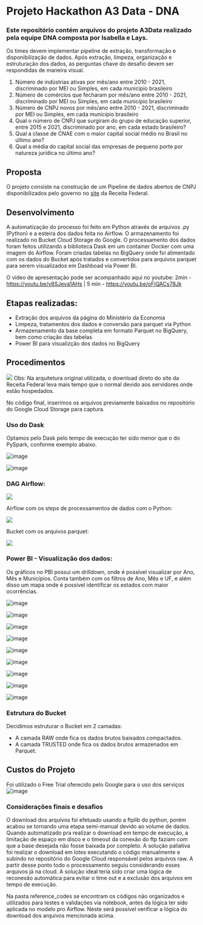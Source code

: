 # Projeto Hackathon A3 Data - DNA

### Este repositório contém arquivos do projeto A3Data realizado pela equipe DNA composta por Isabella e Lays.

Os times devem implementar pipeline de extração, transformação e disponibilização de dados. Após extração, limpeza, organização e estruturação dos dados, as perguntas chave do desafio devem ser respondidas de maneira visual.

1. Número de indústrias ativas por mês/ano entre 2010 - 2021, discriminado por MEI 
ou Simples, em cada município brasileiro
2. Número de comércios que fecharam por mês/ano entre 2010 - 2021, discriminado 
por MEI ou Simples, em cada município brasileiro
3. Número de CNPJ novos por mês/ano entre 2010 - 2021, discriminado por MEI ou 
Simples, em cada município brasileiro
4. Qual o número de CNPJ que surgiram do grupo de educação superior, entre 2015 
e 2021, discriminado por ano, em cada estado brasileiro?
5. Qual a classe de CNAE com o maior capital social médio no Brasil no último ano?
6. Qual a média do capital social das empresas de pequeno porte por natureza 
jurídica no último ano?

## Proposta
O projeto consiste na construção de um Pipeline de dados abertos de CNPJ disponibilizados pelo governo no [site](https://www.gov.br/receitafederal/pt-br/assuntos/orientacao-tributaria/cadastros/consultas/dados-publicos-cnpj) da Receita Federal.


## Desenvolvimento
A automatização do processo foi feito em Python através de arquivos .py (Python) e a esteira dos dados feita no Airflow. O armazenamento foi realizado no Bucket Cloud Storage do Google. O processamento dos dados foram feitos utilizando a biblioteca Dask em um container Docker com uma imagem do Airflow. Foram criadas tabelas no BigQuery onde foi alimentado com os dados do Bucket após tratados e convertidos para arquivos parquet para serem visualizados em Dashboad via Power BI.

O vídeo de apresentação pode ser acompanhado aqui no youtube: 2min - https://youtu.be/v8SJeva1AHs | 5 min - https://youtu.be/oFjQACs78Jk

## Etapas realizadas:
- Extração dos arquivos da página do Ministério da Economia
- Limpeza, tratamentos dos dados e conversão para parquet via Python
- Armazenamento da base completa em formato Parquet no BigQuery, bem como criação das tabelas
- Power BI para visualizção dos dados no BigQuery

## Procedimentos

![](images/MicrosoftTeams-image.png)
Obs: Na arquitetura original utilizada, o download direto do site da Receita Federal leva mais tempo que o normal devido aos servidores onde estão hospedados.

No código final, inserimos os arquivos previamente baixados no repositório do Google Cloud Storage para captura.


### Uso do Dask
Optamos pelo Dask pelo tempo de execução ter sido menor que o do PySpark, conforme exemplo abaixo.

![image](https://user-images.githubusercontent.com/35038689/134814825-4df3009f-ad76-4028-aef9-7e63b4c2a7ce.png)

![image](https://user-images.githubusercontent.com/35038689/134814812-6f29f267-e747-46a6-9bf8-5d9fe76d7d52.png)


### DAG Airflow:

![](images/dag.PNG)


Airflow com os steps de processamentos de dados com o Python:

![](images/airflow.PNG)

Bucket com os arquivos parquet:

![](images/dados-salvos-formato-parquet.PNG)


### Power BI - Visualização dos dados:
Os gráficos no PBI possui um drilldown, onde é possível visualizar por Ano, Mês e Municípios.
Conta também com os filtros de Ano, Mês e UF, e além disso um mapa onde é possível identificar os estados com maior ocorrências.

![image](https://user-images.githubusercontent.com/35038689/134792038-f09de045-d064-4964-95d7-3861b96da3b5.png)

![image](https://user-images.githubusercontent.com/35038689/134792056-bafcd6a6-ff83-4280-aaf2-e9cdf4efd119.png)

![image](https://user-images.githubusercontent.com/35038689/134810431-2e0e7075-875f-4e93-93f6-de351e01a6e1.png)

![image](https://user-images.githubusercontent.com/35038689/134810953-4dc94b1c-aeed-4572-b32c-703eaa3c5dd7.png)

![image](https://user-images.githubusercontent.com/35038689/134810862-6ae4c999-7ae3-4403-87df-026c14ea9c9d.png)

![image](https://user-images.githubusercontent.com/35038689/134810877-a209078f-bfc3-49ee-b9f7-2278c1c43702.png)

![image](https://user-images.githubusercontent.com/35038689/134811029-136712eb-d2c2-4bbc-b3ea-60f91e2c91b8.png)

![image](https://user-images.githubusercontent.com/35038689/134792305-f762ae7f-f13a-41c1-a97a-4cf8e10580fb.png)

![image](https://user-images.githubusercontent.com/35038689/134792318-a9eadabd-de71-47c5-a050-5abf09d3ed40.png)
    

### Estrutura do Bucket

Decidimos estruturar o Bucket em 2 camadas:

- A camada RAW onde fica os dados brutos baixados compactados.
- A camada TRUSTED onde fica os dados brutos armazenados em Parquet.

## Custos do Projeto
Foi utilizado o Free Trial oferecido pelo Google para o uso dos serviços
![image](https://user-images.githubusercontent.com/35038689/134792466-bac80a07-e194-4bcd-898c-4d30311276e0.png)

### Considerações finais e desafios
O download dos arquivos foi efetuado usando a ftplib do python, porém acabou se tornando uma etapa semi-manual devido ao volume de dados. Quando automatizado pra realizar o download em tempo de execução, a limitação de espaço em disco e o timeout da conexão do ftp faziam com que a base desejada não fosse baixada por completo.
A solução paliativa foi realizar o download em lotes executando o código manualmente e subindo no repositório do Google Cloud responsável pelos arquivos raw. A partir desse ponto todo o processamento seguiu considerando esses arquivos já na cloud.
A solução ideal teria sido criar uma lógica de reconexão automática para evitar o time out e a exclusão dos arquivos em tempo de execução.

Na pasta reference_codes se encontram os códigos não organizados e utilizados para testes e validações via notebook, antes da lógica ter sido aplicada no modelo pro Airflow. Neste será possível verificar a lógica do download dos arquivos mencionada acima.
